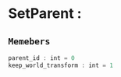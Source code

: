 
# SetParent : 
## ```Memebers```    
```rust
parent_id : int = 0  
keep_world_transform : int = 1  
```


